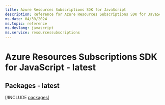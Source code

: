 ```yaml
---
title: Azure Resources Subscriptions SDK for JavaScript
description: Reference for Azure Resources Subscriptions SDK for JavaScript
ms.date: 04/30/2024
ms.topic: reference
ms.devlang: javascript
ms.service: resourcessubscriptions
---
```

# Azure Resources Subscriptions SDK for JavaScript - latest
## Packages - latest
[!INCLUDE [packages](resources-subscriptions-index.md)]